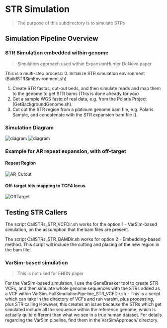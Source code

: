 # STR Simulation

> The purpose of this subdirectory is to simulate STRs

## Simulation Pipeline Overview

### STR Simulation embedded within genome 

> Simulation approach used within ExpansionHunter DeNovo paper

This is a multi-step process:
0. Initialize STR simulation environment (BuildSTRSimEnvironment.sh).
1. Create STR fastas, cut-out beds, and then simulate reads and map them to the genome to get STR bams (This is done already for you)
2. Get a sample WGS fastq of real data, e.g. from the Polaris Project (GetBackgroundGenome.sh). 
3. Cut out the STR region from a platinum genome bam file, e.g. Polaris Sample, and concatenate with the STR expansion bam file (). 

### Simulation Diagram

![diagram](https://github.com/Phillip-a-richmond/STR_Analysis/blob/master/STR_Simulation/STR_Simulation_Approaches.png)
![diagram]()

### Example for AR repeat expansion, with off-target
#### Repeat Region
![AR_Cutout](https://github.com/Phillip-a-richmond/STR_Analysis/blob/master/STR_Simulation/AR_NA12878_Cutout_Plus_Final.png)

#### Off-target hits mapping to TCF4 locus
![OffTarget](https://github.com/Phillip-a-richmond/STR_Analysis/blob/master/STR_Simulation/AR_NA12878_Cutout_Plus_Final_OffTargetHits.png)


## Testing STR Callers

The script CallSTRs_STR_VCFDir.sh works for the option 1 - VarSim-based simulation, on the assumption that the bam files are present.

The script CallSTRs_STR_BAMDir.sh works for option 2 - Embedding-based method. This script will include the cutting and placing of the new region in the bam file. 


### VarSim-based simulation

> This is not used for EHDN paper  

For the VarSim-based simulation, I use the GeneBreaker tool to create STR VCFs, and then simulate whole genome sequences with the STRs added as a VCF within VarSim. 
FullSimulationPipeline_STR_VCFDir.sh - This is a script which can take in the directory of VCFs and run varsim, plus processing, plus STR calling
However, this creates an issue because the STRs which get simulated include all the sequence within the reference genome, which is actually quite different than what we see in a true human dataset. 
For details regarding the VarSim pipeline, find them in the VarSimApproach/ directory.

